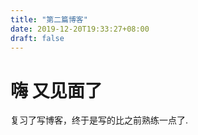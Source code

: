 ```yaml
---
title: "第二篇博客"
date: 2019-12-20T19:33:27+08:00
draft: false
---
```


# 嗨 又见面了

复习了写博客，终于是写的比之前熟练一点了.